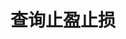 ---
title: 查询止盈止损
position_number: 10
type: get
description: /future/trade/v1/entrust/profit-list
parameters:
    -
        name: symbol
        type: string
        mandatory: true
        default: N/A
        description: "交易对（不传时撤销所有交易对）\t"
        ranges:
    -
        name: page
        type: integer
        mandatory: false
        default: 1
        description: 页码
        ranges:
    -
        name: size
        type: integer
        mandatory: false
        default: 10
        description: 单页数
        ranges:
    -
        name: startTime
        type: integer
        mandatory: false
        default: N/A
        description: 开始时间
        ranges:
    -
        name: endTime
        type: integer
        mandatory: false
        default: N/A
        description: 结束时间
        ranges:
    -
        name: state
        type: string
        mandatory: true
        default: N/A
        description: >-
            委托状态
            NOT_TRIGGERED：新建委托（未触发）；TRIGGERING：触发中；TRIGGERED：已触发；USER_REVOCATION：用户撤销；PLATFORM_REVOCATION：平台撤销（拒绝）；EXPIRED：已过期；UNFINISHED：未完成；HISTORY：（历史）
        ranges: >-
            NOT_TRIGGERED;TRIGGERING;TRIGGERED;USER_REVOCATION;PLATFORM_REVOCATION;EXPIRED;UNFINISHED;HISTORY

content_markdown: |-

               #### **限流规则**

               200/s/apikey 
left_code_blocks:
    -
        code_block: "public void getMarketConfig() {\r\n\tString text = HttpUtil.get(URL + \"/data/api/future/trade/v1/getMarketConfig\");\r\n\tSystem.out.println(text);\r\n}"
        title: Java
        language: java
right_code_blocks:
    - code_block: |-
        {
          "error": {
            "code": "",
            "msg": ""
          },
          "msgInfo": "",
          "result": {
            "items": [
              {
                "createdTime": 0, //时间
                "entryPrice": 0, //开仓均价
                "executedQty": 0, //实际成交
                "isolatedMargin": 0, //逐仓保证金
                "origQty": 0, //数量（张）
                "positionSide": "", //仓位方向
                "positionSize": 0, //持仓数量（张）
                "profitId": 0, //委托id
                "state": "", //订单状态 NOT_TRIGGERED：新建委托（未触发）；TRIGGERING：触发中；TRIGGERED：已触发；USER_REVOCATION：用户撤销；PLATFORM_REVOCATION：平台撤销（拒绝）；EXPIRED：已过期
                "symbol": "", //交易对
                "triggerProfitPrice": 0, //止盈价格
                "triggerStopPrice": 0, //止损价格
                "profitDelegateOrderType": "LIMIT", //止盈订单类型：LIMIT 限价；MARKET 市价
                "profitDelegatePrice":0, //止盈委托委托价格
                "profitDelegateTimeInForce":"GTC", //止盈委托有效方式：GTC FOK IOC GTX
                "stopDelegateOrderType":"LIMIT", //止损委托订单类型:LIMIT 限价；MARKET 市价
                "stopDelegatePrice":0, //止损委托价格
                "stopDelegateTimeInForce":"GTC" //止损委托有效方式：GTC FOK IOC GTX
              }
            ],
            "page": 0,
            "ps": 0,
            "total": 0
          },
          "returnCode": 0
        }
      title: Response
      language: json
---